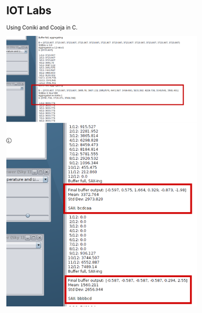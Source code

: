IOT Labs
==========

Using Coniki and Cooja in C.

![4-into-1 aggregation](Coursework-Reports/last4to1.png)
![SAX aggregation](Coursework-Reports/SaxBy2,4Break.png)